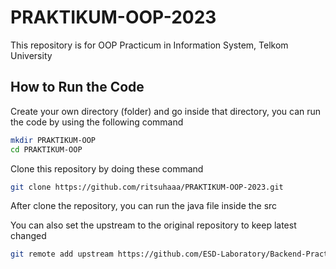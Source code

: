 # PRAKTIKUM-OOP-2023
This repository is for OOP Practicum in Information System, Telkom University

## How to Run the Code
Create your own directory (folder) and go inside that directory, you can run the code by using the following command
```bash
mkdir PRAKTIKUM-OOP
cd PRAKTIKUM-OOP
```

Clone this repository by doing these command
```bash
git clone https://github.com/ritsuhaaa/PRAKTIKUM-OOP-2023.git
```

After clone the repository, you can run the java file inside the src 

You can also set the upstream to the original repository to keep latest changed
```bash
git remote add upstream https://github.com/ESD-Laboratory/Backend-Practice
```
